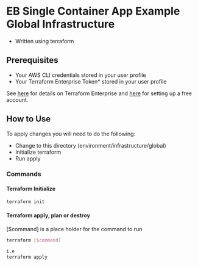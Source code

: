 # EB Single Container App Example Global Infrastructure
* Written using terraform

## Prerequisites

* Your AWS CLI credentials stored in your user profile
* Your Terraform Enterprise Token* stored in your user profile

See [here](https://www.terraform.io/docs/enterprise/free/index.html) for details on Terraform Enterprise and [here](https://app.terraform.io/signup) for setting up a free account.

## How to Use

To apply changes you will need to do the following:

* Change to this directory (environment/infrastructure/global)
* Initialize terraform
* Run apply 

### Commands

#### Terraform Initialize

```bash
terraform init
```

#### Terraform apply, plan or destroy

[$command] is a place holder for the command to run

```bash
terraform [$command]

i.e
terraform apply
```
